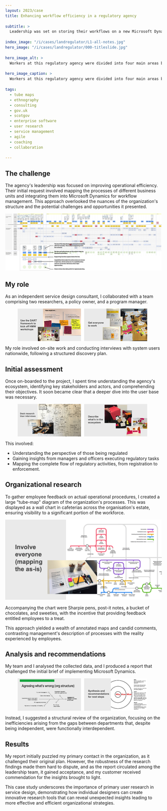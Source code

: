 ```yaml
---
layout: 2023/case
title: Enhancing workflow efficiency in a regulatory agency

subtitle: >
  Leadership was set on storing their workflows on a new Microsoft Dynamics platform, but they had not mapped the journeys of the different colleagues in the organisation and were unaware of the challenges and opportunites created by their structure.

index_image: "/i/cases/landregulator/L1-all-notes.jpg"
hero_image: "/i/cases/landregulator/000-titleslide.jpg"

hero_image_alt: >
  Workers at this regulatory agency were divided into four main areas based on the nature of their interventions with citizens. It quickly became apparent that uncovering insights and opportunities would mean mapping the different divisions across the entire life-cycle of the regulated customer.

hero_image_caption: >
  Workers at this regulatory agency were divided into four main areas based on the nature of their interventions with citizens. It quickly became apparent that uncovering insights and opportunities would mean mapping the different divisions across the entire life-cycle of the regulated customer.

tags: 
  - tube maps
  - ethnography
  - consulting
  - gov.uk
  - scotgov
  - enterprise software
  - user research
  - service management
  - agile
  - coaching
  - collaboration

---
```



## The challenge

The agency's leadership was focused on improving operational efficiency. Their initial request involved mapping the processes of different business units and integrating them into Microsoft Dynamics for workflow management. This approach overlooked the nuances of the organization's structure and the potential challenges and opportunities it presented.

<img src="/i/cases/landregulator/L1-all-notes.jpg" alt="Level 1 blueprint of the organisation's service."/>


## My role

As an independent service design consultant, I collaborated with a team comprising two researchers, a policy owner, and a program manager. 

<figure style="display:flex;">
  <img style="width:48%;" src="/i/cases/landregulator/080-HMW-DART.jpg" alt="Using the DART framwork as workshop stimulus"/>
  <img style="width:48%;border-left:10px solid white;" src="/i/cases/landregulator/100-opportunities.jpg" alt="Brainstorming opportunities using identified problems as stimulus"/>
</figure>

My role involved on-site work and conducting interviews with system users nationwide, following a structured discovery plan.


## Initial assessment

Once on-boarded to the project, I spent time understanding the agency's ecosystem, identifying key stakeholders and actors, and comprehending their objectives. It soon became clear that a deeper dive into the user base was necessary.

<figure style="display:flex;">
  <img style="width:48%;" src="/i/cases/landregulator/040-primary-research.jpg" alt="Desk research"/>
  <img style="width:48%;border-left:10px solid white;" src="/i/cases/landregulator/055-whatsintheecosystem.jpg" alt="User research"/>
</figure>

This involved:

- Understanding the perspective of those being regulated
- Gaining insights from managers and officers executing regulatory tasks
- Mapping the complete flow of regulatory activities, from registration to enforcement.


## Organizational research

To gather employee feedback on actual operational procedures, I created a large "tube-map" diagram of the organization's processes. This was displayed as a wall chart in cafeterias across the organisation's estate, ensuring visibility to a significant portion of the workforce. 

<img src="/i/cases/landregulator/060-probe-tubemap.jpg" alt="a large tube-map diagram of the organization's processes"/>

Accompanying the chart were Sharpie pens, post-it notes, a bucket of chocolates, and sweeties, with the incentive that providing feedback entitled employees to a treat. 

This approach yielded a wealth of annotated maps and candid comments, contrasting management's description of processes with the reality experienced by employees.


## Analysis and recommendations

My team and I analysed the collected data, and I produced a report that challenged the initial brief of implementing Microsoft Dynamics. 

<figure style="display:flex;">
  <img style="width:48%;" src="/i/cases/landregulator/070-ishikaya.jpg" alt="Ishikaya diagram showing problem causality"/>
  <img style="width:48%;border-left:10px solid white;" src="/i/cases/landregulator/999-golden-circle.jpg" alt="Golden circle title page of report"/>
</figure>

Instead, I suggested a structural review of the organization, focusing on the inefficiencies arising from the gaps between departments that, despite being independent, were functionally interdependent.


## Results

My report initially puzzled my primary contact in the organization, as it challenged their original plan. However, the robustness of the research findings made them hard to dispute, and as the report circulated among the leadership team, it gained acceptance, and my customer received commendation for the insights brought to light.

This case study underscores the importance of primary user research in service design, demonstrating how individual designers can create innovative research tools that can reveal unexpected insights leading to more effective and efficient organizational strategies.

